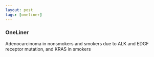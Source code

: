 ```yaml
---
layout: post
tags: [oneliner]
---
```



### OneLiner

Adenocarcinoma in nonsmokers and smokers due to ALK and EDGF receptor mutation, and KRAS in smokers
